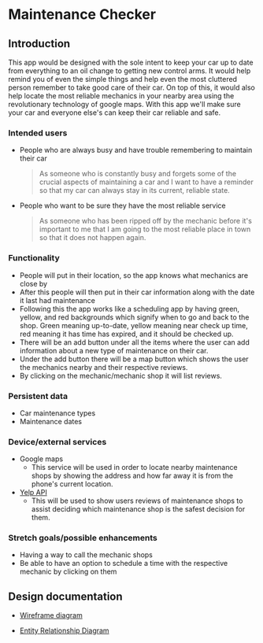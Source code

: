 # Maintenance Checker

## Introduction

This app would be designed with the sole intent to keep your car up to date from everything to an oil change to getting new control arms. It would help remind you of even the simple things and help even the most cluttered person remember to take good care of their car. On top of this, it would also help locate the most reliable mechanics in your nearby area using the revolutionary technology of google maps. With this app we'll make sure your car and everyone else's can keep their car reliable and safe. 

### Intended users

* People who are always busy and have trouble remembering to maintain their car

    > As someone who is constantly busy and forgets some of the crucial aspects of maintaining a car and I want to have a reminder so that my car can always stay in its current, reliable state. 

* People who want to be sure they have the most reliable service 

    > As someone who has been ripped off by the mechanic before it's important to me that I am going to the most reliable place in town so that it does not happen again.

### Functionality

* People will put in their location, so the app knows what mechanics are close by 
* After this people will then put in their car information along with the date it last had maintenance 
* Following this the app works like a scheduling app by having green, yellow, and red backgrounds which signify when to go and back to the shop. Green meaning up-to-date, yellow meaning near check up time, red meaning it has time has expired, and it should be checked up.  
* There will be an add button under all the items where the user can add information about a new type of maintenance on their car.
* Under the add button there will be a map button which shows the user the mechanics nearby and their respective reviews.
* By clicking on the mechanic/mechanic shop it will list reviews. 

### Persistent data

* Car maintenance types 
* Maintenance dates
    
### Device/external services

* Google maps 
    * This service will be used in order to locate nearby maintenance shops by showing the address and how far away it is from the phone's current location. 
* [Yelp API](https://www.yelp.com/developers/documentation/v3/get_started)
    * This will be used to show users reviews of maintenance shops to assist deciding which maintenance shop is the safest decision for them. 

### Stretch goals/possible enhancements 

* Having a way to call the mechanic shops
* Be able to have an option to schedule a time with the respective mechanic by clicking on them

## Design documentation

* [Wireframe diagram](wireframe.md)

* [Entity Relationship Diagram](ERD.md)
